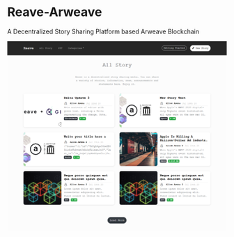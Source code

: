 # Reave-Arweave
 A Decentralized Story Sharing Platform based Arweave Blockchain
 
<img src="https://raw.githubusercontent.com/aliceasuna94/Reave-Arweave/master/assets/img/Screenshot_2020-07-25%20All%20Story%20Reave.png" />
 
 
